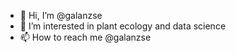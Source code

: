 - 👋 Hi, I’m @galanzse
- 👀 I’m interested in plant ecology and data science
- 📫 How to reach me @galanzse
